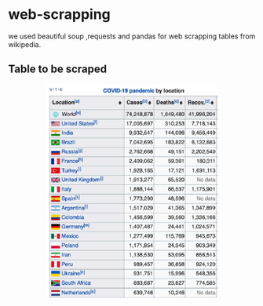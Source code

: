 # web-scrapping

we  used beautiful soup ,requests and pandas for web scrapping tables from wikipedia.

## Table to be scraped
  <p align="center">
  <img src="Screenshot (44).png" width="350" title="hover text">
  
</p>
